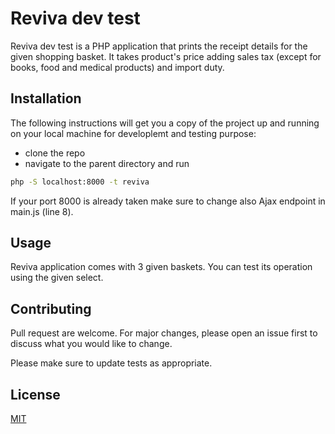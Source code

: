 # Reviva dev test

Reviva dev test is a PHP application that prints the receipt details for the given shopping basket. It takes product's price adding sales tax (except for books, food and medical products) and import duty.

## Installation

The following instructions will get you a copy of the project up and running on your local machine for developlemt and testing purpose:
* clone the repo
* navigate to the parent directory and run 
```bash
php -S localhost:8000 -t reviva
```
If your port 8000 is already taken make sure to change also Ajax endpoint in main.js (line 8).

## Usage
Reviva application comes with 3 given baskets. You can test its operation using the given select.

## Contributing
Pull request are welcome. For major changes, please open an issue first to discuss what you would like to change.

Please make sure to update tests as appropriate.

## License
[MIT](https://choosealicense.com/licenses/mit/)
